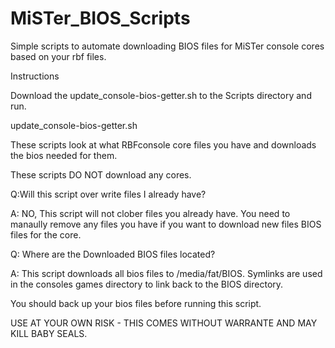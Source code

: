 # MiSTer_BIOS_Scripts
Simple scripts to automate downloading BIOS files for MiSTer console cores based on your rbf files.

Instructions

Download the update_console-bios-getter.sh to the Scripts directory and run.

update_console-bios-getter.sh

These scripts look at what RBFconsole core files you have and downloads the bios needed for them.

These scripts DO NOT download any cores. 

Q:Will this script over write files I already have?

A: NO, This script will not clober files you already have. You need to manaully remove any files you have if you want to download new files BIOS files for the core.

Q: Where are the Downloaded BIOS files located?

A: This script downloads all bios files to /media/fat/BIOS. Symlinks are used in the consoles games directory to link back to the BIOS directory.


You should back up your bios files before running this script.

USE AT YOUR OWN RISK - THIS COMES WITHOUT WARRANTE AND MAY KILL BABY SEALS.
